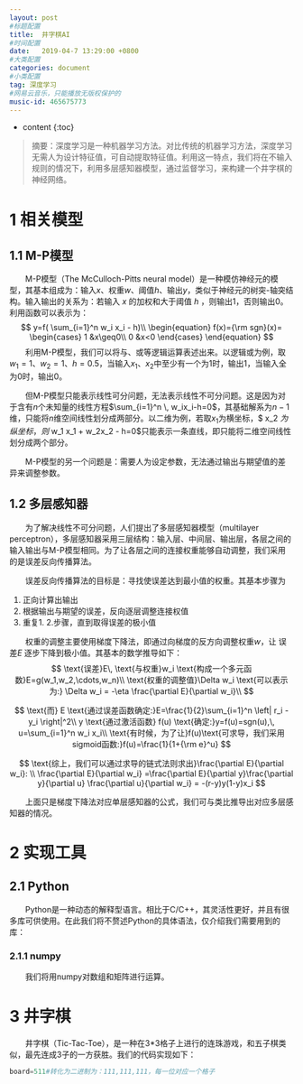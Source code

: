 ```yaml
---
layout: post
#标题配置
title:  井字棋AI
#时间配置
date:   2019-04-7 13:29:00 +0800
#大类配置
categories: document
#小类配置
tag: 深度学习
#网易云音乐，只能播放无版权保护的
music-id: 465675773
---
```


* content
{:toc}
>摘要：深度学习是一种机器学习方法。对比传统的机器学习方法，深度学习无需人为设计特征值，可自动提取特征值。利用这一特点，我们将在不输入规则的情况下，利用多层感知器模型，通过监督学习，来构建一个井字棋的神经网络。



# 1 相关模型

## 1.1 M-P模型

&emsp;&emsp;M-P模型（The McCulloch-Pitts neural model）是一种模仿神经元的模型，其基本组成为：输入$x$、权重$w$、阈值$h$、输出$y$，类似于神经元的树突-轴突结构。输入输出的关系为：若输入 $x$ 的加权和大于阈值 $h$ ，则输出$1$，否则输出$0$。利用函数可以表示为：
$$
y=f( \sum_{i=1}^n w_i x_i - h)\\
\begin{equation}
f(x)={\rm sgn}(x)= 
\begin{cases}
1 &x\geq0\\
0 &x<0
\end{cases}
\end{equation}
$$
&emsp;&emsp;利用M-P模型，我们可以将与、或等逻辑运算表述出来。以逻辑或为例，取$w_1=1$、$w_2=1$、$h=0.5$，当输入$x_1$、$x_2$中至少有一个为$1$时，输出$1$，当输入全为$0$时，输出$0$。

&emsp;&emsp;但M-P模型只能表示线性可分问题，无法表示线性不可分问题。这是因为对于含有$n$个未知量的线性方程$\sum_{i=1}^n \, w_ix_i-h=0$，其基础解系为$n-1$维，只能将$n$维空间线性划分成两部分。以二维为例，若取$x_1$为横坐标，$ x_2 $为纵坐标，则$ w_1 x_1 + w_2x_2 - h=0$只能表示一条直线，即只能将二维空间线性划分成两个部分。

&emsp;&emsp;M-P模型的另一个问题是：需要人为设定参数，无法通过输出与期望值的差异来调整参数。



## 1.2 多层感知器

&emsp;&emsp;为了解决线性不可分问题，人们提出了多层感知器模型（multilayer perceptron），多层感知器采用三层结构：输入层、中间层、输出层，各层之间的输入输出与M-P模型相同。为了让各层之间的连接权重能够自动调整，我们采用的是误差反向传播算法。

&emsp;&emsp;误差反向传播算法的目标是：寻找使误差达到最小值的权重。其基本步骤为

1. 正向计算出输出
2. 根据输出与期望的误差，反向逐层调整连接权值
3. 重复1. 2.步骤，直到取得误差的极小值

&emsp;&emsp;权重的调整主要使用梯度下降法，即通过向梯度的反方向调整权重$w$，让 误差$E$ 逐步下降到极小值。其基本的数学推导如下：
$$
\text{误差}E\, \text{与权重}w_i \text{构成一个多元函数}E=g(w_1,w_2,\cdots,w_n)\\
\text{权重的调整值}\Delta w_i \text{可以表示为:} \Delta w_i = -\eta \frac{\partial E}{\partial w_i}\\
$$

$$
\text{而} E \text{通过误差函数确定:}E=\frac{1}{2}\sum_{i=1}^n \left| r_i - y_i \right|^2\\
y \text{通过激活函数} f(u) \text{确定:}y=f(u)=sgn(u),\, u=\sum_{i=1}^n w_i x_i\\
\text{有时候，为了让}f(u)\text{可求导，我们采用sigmoid函数:}f(u)=\frac{1}{1+{\rm e}^u}
$$

$$
\text{综上，我们可以通过求导的链式法则求出}\frac{\partial E}{\partial w_i}: \\
\frac{\partial E}{\partial w_i} =\frac{\partial E}{\partial y}\frac{\partial y}{\partial u} \frac{\partial u}{\partial w_i} = -(r-y)y(1-y)x_i
$$

&emsp;&emsp;上面只是梯度下降法对应单层感知器的公式，我们可与类比推导出对应多层感知器的情况。



# 2 实现工具

## 2.1 Python

&emsp;&emsp;Python是一种动态的解释型语言。相比于C/C++，其灵活性更好，并且有很多库可供使用。在此我们将不赘述Python的具体语法，仅介绍我们需要用到的库：



### 2.1.1 numpy

&emsp;&emsp;我们将用numpy对数组和矩阵进行运算。



# 3 井字棋

&emsp;&emsp;井字棋（Tic-Tac-Toe），是一种在3*3格子上进行的连珠游戏，和五子棋类似，最先连成3子的一方获胜。我们的代码实现如下：

~~~python
board=511#转化为二进制为：111,111,111，每一位对应一个格子

~~~

